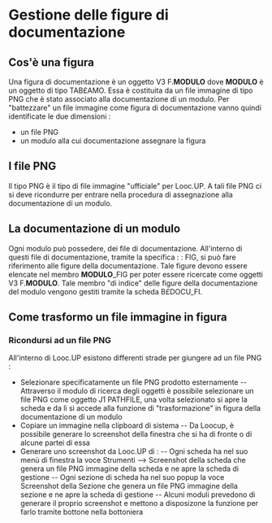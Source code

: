 # Gestione delle figure di documentazione

## Cos'è una figura
Una figura di documentazione è un oggetto V3 F.**MODULO** dove **MODULO** è un oggetto di tipo TAB£AMO.
Essa è costituita da un file immagine di tipo PNG che è stato associato alla documentazione di un modulo.
Per "battezzare" un file immagine come figura di documentazione vanno quindi identificate le due dimensioni : 

- un file PNG
- un modulo alla cui documentazione assegnare la figura


## I file PNG
Il tipo PNG è il tipo di file immagine "ufficiale" per Looc.UP.
A tali file PNG ci si deve ricondurre per entrare nella procedura di assegnazione alla documentazione di un modulo.

## La documentazione di un modulo
Ogni modulo può possedere, dei file di documentazione. All'interno di questi file di documentazione, tramite la specifica  :  : FIG, si può fare riferimento alle figure della documentazione.
Tale figure devono essere elencate nel membro **MODULO**_FIG per poter essere ricercate come oggetti V3 F.**MODULO**.
Tale membro "di indice" delle figure della documentazione del modulo vengono gestiti tramite la scheda B£DOCU_FI.

## Come trasformo un file immagine in figura
### Ricondursi ad un file PNG
All'interno di Looc.UP esistono differenti strade per giungere ad un file PNG : 

- Selezionare specificatamente un file PNG prodotto esternamente
-- Attraverso il modulo di ricerca degli oggetti è possibile selezionare un file PNG come oggetto J1 PATHFILE, una volta selezionato si apre la scheda e da lì si accede alla funzione di "trasformazione" in figura della documentazione di un modulo
- Copiare un immagine nella clipboard di sistema
-- Da Loocup, è possibile generare lo screenshot della finestra che si ha di fronte o di alcune partei di essa
- Generare uno screenshot da Looc.UP di : 
-- Ogni scheda ha nel suo menù di finestra la voce Strumenti --> Screenshot della scheda che genera un file PNG immagine della scheda e ne apre la scheda di gestione
-- Ogni sezione di scheda ha nel suo popup la voce Screenshot della Sezione che genera un file PNG immagine della sezione e ne apre la scheda di gestione
-- Alcuni moduli prevedono di generare il proprio screenshot e mettono a disposizone la funzione per farlo tramite bottone nella bottoniera


